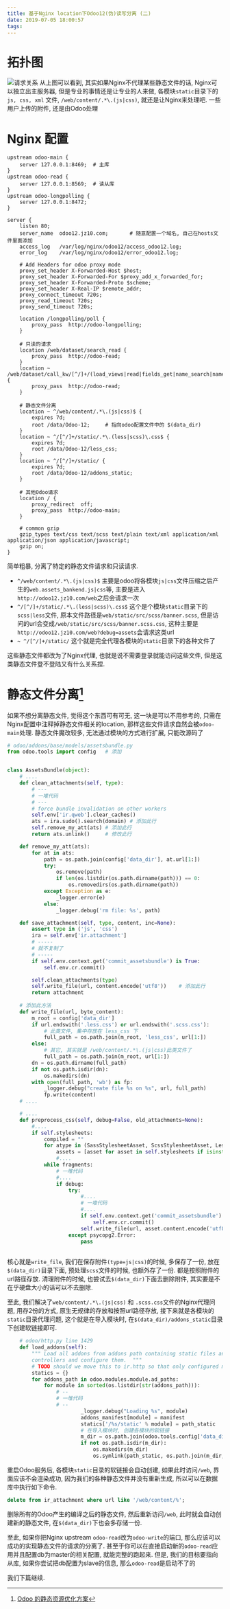 ```yaml
---
title: 基于Nginx location下Odoo12(伪)读写分离 (二)
date: 2019-07-05 18:00:57
tags:
---
```


# 拓扑图
![请求关系](https://img-blog.csdnimg.cn/2019070516382479.png?x-oss-process=image/watermark,type_ZmFuZ3poZW5naGVpdGk,shadow_10,text_aHR0cHM6Ly9ibG9nLmNzZG4ubmV0L0pfejEw,size_16,color_FFFFFF,t_70)
从上图可以看到, 其实如果Nginx不代理某些静态文件的话, Nginx可以独立出主服务器,  但是专业的事情还是让专业的人来做, 各模块`static`目录下的`js, css, xml` 文件, `/web/content/.*\.(js|css)`, 就还是让Nginx来处理吧. 一些用户上传的附件, 还是由Odoo处理

# Nginx 配置
```nginx
upstream odoo-main {
    server 127.0.0.1:8469;  # 主库
}
upstream odoo-read {
    server 127.0.0.1:8569;  # 读从库
}
upstream odoo-longpolling {
    server 127.0.0.1:8472;
}

server {
    listen 80;
    server_name  odoo12.jz10.com;		# 随意配置一个域名, 自己在hosts文件里面添加
    access_log   /var/log/nginx/odoo12/access_odoo12.log;
    error_log    /var/log/nginx/odoo12/error_odoo12.log;

    # Add Headers for odoo proxy mode
    proxy_set_header X-Forwarded-Host $host;
    proxy_set_header X-Forwarded-For $proxy_add_x_forwarded_for;
    proxy_set_header X-Forwarded-Proto $scheme;
    proxy_set_header X-Real-IP $remote_addr;
    proxy_connect_timeout 720s;
    proxy_read_timeout 720s;
    proxy_send_timeout 720s;
	
    location /longpolling/poll {
        proxy_pass  http://odoo-longpolling;
    }

    # 只读的请求
    location /web/dataset/search_read {
        proxy_pass  http://odoo-read;
    }
    location ~ /web/dataset/call_kw/[^/]+/(load_views|read|fields_get|name_search|name_get) {
        proxy_pass  http://odoo-read;
    }

    # 静态文件分离
    location ~ ^/web/content/.*\.(js|css)$ {
        expires 7d;
        root /data/Odoo-12;		# 指向odoo配置文件中的 $(data_dir)
    }
    location ~ ^/[^/]+/static/.*\.(less|scss)\.css$ {
        expires 7d;
        root /data/Odoo-12/less_css;
    }
    location ~ ^/[^/]+/static/ {
        expires 7d;
        root /data/Odoo-12/addons_static;
    }
	
	# 其他Odoo请求
    location / {
        proxy_redirect  off;
        proxy_pass  http://odoo-main;
    }
    
	# common gzip
 	gzip_types text/css text/scss text/plain text/xml application/xml application/json application/javascript;
 	gzip on;
}
```
简单粗暴, 分离了特定的静态文件请求和只读请求.

- `^/web/content/.*\.(js|css)$` 主要是odoo将各模块`js|css`文件压缩之后产生的`web.assets_bankend.js|css`等, 主要是进入`http://odoo12.jz10.com/web`之后会请求一次
- `^/[^/]+/static/.*\.(less|scss)\.css$` 这个是个模块`static`目录下的`scss|less`文件, 原本文件路径是`web/static/src/scss/banner.scss`, 但是访问的url会变成`/web/static/src/scss/banner.scss.css`, 这种主要是`http://odoo12.jz10.com/web?debug=assets`会请求这类url
- `~ ^/[^/]+/static/` 这个就是完全代理各模块的`static`目录下的各种文件了

这些静态文件都改为了Nginx代理, 也就是说不需要登录就能访问这些文件, 但是这类静态文件登不登陆又有什么关系捏.

# 静态文件分离[^1]
如果不想分离静态文件, 觉得这个东西可有可无, 这一块是可以不用参考的, 只需在Nginx配置中注释掉静态文件相关的location, 那样这些文件请求自然会被`odoo-main`处理.
静态文件魔改较多, 无法通过模块的方式进行扩展, 只能改源码了
```python
# odoo/addons/base/models/assetsbundle.py
from odoo.tools import config	# 添加


class AssetsBundle(object):
	# ....
	def clean_attachments(self, type):
		# ---
		# 一堆代码
		# ---
		# force bundle invalidation on other workers
        self.env['ir.qweb'].clear_caches()
        ats = ira.sudo().search(domain)	# 添加此行
		self.remove_my_att(ats)	# 添加此行
        return ats.unlink()		# 修改此行

	def remove_my_att(ats):
        for at in ats:
            path = os.path.join(config['data_dir'], at.url[1:])
            try:
                os.remove(path)
                if len(os.listdir(os.path.dirname(path))) == 0:
                    os.removedirs(os.path.dirname(path))
            except Exception as e:
                _logger.error(e)
            else:
                _logger.debug('rm file: %s', path)

    def save_attachment(self, type, content, inc=None):
        assert type in ('js', 'css')
        ira = self.env['ir.attachment']
        # -----
        # 就不复制了
        # -----
        if self.env.context.get('commit_assetsbundle') is True:
            self.env.cr.commit()

        self.clean_attachments(type)
        self.write_file(url, content.encode('utf8'))	# 添加此行
        return attachment
    
    # 添加此方法    
    def write_file(url, byte_content):
    	m_root = config['data_dir']
        if url.endswith('.less.css') or url.endswith('.scss.css'):
        	# 此类文件, 集中存放在 less_css 下
            full_path = os.path.join(m_root, 'less_css', url[1:])
        else:
        	# 其它, 其实就是 /web/content/.*\.(js|css)此类文件了
            full_path = os.path.join(m_root, url[1:])
        dn = os.path.dirname(full_path)
        if not os.path.isdir(dn):
            os.makedirs(dn)
        with open(full_path, 'wb') as fp:
            _logger.debug("create file %s on %s", url, full_path)
            fp.write(content)
	# ....

	# ....
    def preprocess_css(self, debug=False, old_attachments=None):
        #....
        if self.stylesheets:
            compiled = ""
            for atype in (SassStylesheetAsset, ScssStylesheetAsset, LessStylesheetAsset):
                assets = [asset for asset in self.stylesheets if isinstance(asset, atype)]
                #....
            while fragments:     
                # 一堆代码
                #....
                if debug:
                    try:
                   	    #....
		                # 一堆代码
		                #....
                        if self.env.context.get('commit_assetsbundle') is True:
                            self.env.cr.commit()
                        self.write_file(url, asset.content.encode('utf8'))	# 添加此行, 这里就是产生scss.css文件处, 这种要重启odoo之后, 才会创建, 普通安装模块不会触发preprocess_css
                    except psycopg2.Error:
                        pass
               
```

核心就是`write_file`, 我们在保存附件`(type=js|css)`的时候, 多保存了一份, 放在`$(data_dir)`目录下面, 预处理`scss`文件的时候, 也额外存了一份. 都是按照附件的url路径存放. 清理附件的时候, 也尝试去`$(data_dir)`下面去删除附件, 其实要是不在乎硬盘大小的话可以不去删除.

至此, 我们解决了`web/content/.*\.(js|css)` 和 `.scss.css`文件的Nginx代理问题, 用存2份的方式, 原生无规律的存放和按照url路径存放, 接下来就是各模块的`static`目录代理问题, 这个就是在导入模块时, 在`$(data_dir)/addons_static`目录下创建软链接即可.
```python
	# odoo/http.py line 1429
    def load_addons(self):
        """ Load all addons from addons path containing static files and
        controllers and configure them.  """
        # TODO should we move this to ir.http so that only configured modules are served ?
        statics = {}
        for addons_path in odoo.modules.module.ad_paths:
            for module in sorted(os.listdir(str(addons_path))):
                # --
                # 一堆代码
                # -- 
                        _logger.debug("Loading %s", module)
                        addons_manifest[module] = manifest
                        statics['/%s/static' % module] = path_static
                        # 在导入模块时, 创建各模块的软链接
                        m_dir = os.path.join(odoo.tools.config['data_dir'], 'addons_static', module)
                        if not os.path.isdir(m_dir):
                            os.makedirs(m_dir)
                            os.symlink(path_static, os.path.join(m_dir, 'static'))
```
重启Odoo服务后, 各模块`static`目录的软链接会自动创建, 如果此时访问`/web`, 界面应该不会渲染成功, 因为我们的各种静态文件并没有重新生成, 所以可以在数据库中执行如下命令.
```sql
delete from ir_attachment where url like '/web/content/%';
```
删除所有的Odoo产生的编译之后的静态文件, 然后重新访问`/web`, 此时就会自动创建新的静态文件, 在`$(data_dir)`下也会多存储一份.

至此, 如果你把Nginx upstream `odoo-read`改为`odoo-write`的端口, 那么应该可以成功的实现静态文件的请求的分离了.  甚至于你可以在直接启动新的`odoo-read`应用并且配置db为master的相关配置, 就能完整的跑起来. 但是, 我们的目标要指向从库, 如果你尝试把db配置为slave的信息, 那么`odoo-read`是启动不了的

我们下篇继续.

[^1]: [Odoo 的静态资源优化方案](http://www.oejia.net/blog/2016/12/16/odoo_static.html)
